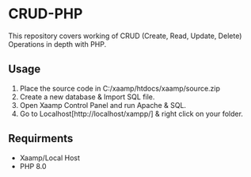 # CRUD-PHP
This repository covers working of CRUD (Create, Read, Update, Delete) Operations in depth with PHP.

## Usage
1) Place the source code in C:/xaamp/htdocs/xaamp/source.zip
2) Create a new database & Import SQL file.
3) Open Xaamp Control Panel and run Apache & SQL.
4) Go to Localhost[http://localhost/xampp/] & right click on your folder. 

## Requirments
- Xaamp/Local Host
- PHP 8.0

